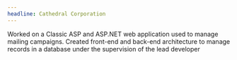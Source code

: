 ```yaml
---
headline: Cathedral Corporation
---
```

Worked on a Classic ASP and ASP.NET web application used to manage mailing campaigns. Created front-end and back-end architecture to manage records in a database under the supervision of the lead developer
<!-- end -->
